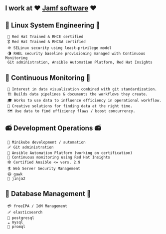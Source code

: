 ## I work at ❤️ [Jamf software](https://jamf.com) ❤️

## 🔧 **Linux System Engineering** 🔧
     🏢 Red Hat Trained & RHCE certified
     🎖️ Red Hat Trained & RHCSA certified
     🪖 SELinux security using least-privilege model
     🌗 RHEL security baseline provisioning managed with Continuous Monitoring 
     Git administration, Ansible Automation Platform, Red Hat Insights

## 🔭 Continuous Monitoring 🔭
     🧵 Interest in data visualization combined with git standardization.
     🏗️ Builds data pipelines & documents the workflows they create. 
     🎓 Works to use data to influence efficiency in operational workflow. 
     🐲 Creative solutions for finding data at the right time.
     🗺️ Use data to find efficiency flaws / boost concurrency.

## 📻 **Development Operations** 📻
     💽 Minikube development / automation
     🩹 Git administration
     🗼 Ansible Automation Platform (working on certification)
     🔐 Continuous monitoring using Red Hat Insights
     🕸️ Certified Ansible <= vers. 2.9
     🏄 Web Server Security Management
     😆 gawk
     🎲 jinja2
   
## 🌲 **Database Management** 🌲
     💳 freeIPA / IdM Management
     🩹 elasticsearch
     🏣 postgresql
     ☁️ mysql
     💠 promql
   

